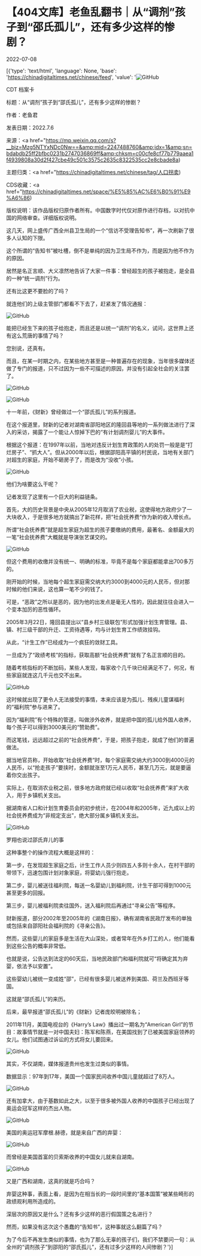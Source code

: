 # 【404文库】老鱼乱翻书｜从“调剂”孩子到“邵氏孤儿”，还有多少这样的惨剧？

2022-07-08

[{'type': 'text/html', 'language': None, 'base': 'https://chinadigitaltimes.net/chinese/feed', 'value': '![GitHub](https://chinadigitaltimes.net/chinese/files/2022/07/image-1657312040659.png)



CDT 档案卡

标题：从“调剂”孩子到“邵氏孤儿”，还有多少这样的惨剧？

作者：老鱼君

发表日期：2022.7.6

来源：<a href="https://mp.weixin.qq.com/s?__biz=Mzg5NTYxNDc0Nw==&amp;mid=2247488760&amp;idx=1&amp;sn=bdabdb25ff2bfbc0231b2747036869ff&amp;chksm=c00cfe8cf77b779aaea1f4939808a30d2f427cbe49c501c3575c2635c8322535cc2e8cbade8a)

主题归类：<a href="https://chinadigitaltimes.net/chinese/tag/人口拐卖)

CDS收藏：<a href="https://chinadigitaltimes.net/space/%E5%85%AC%E6%B0%91%E9%A6%86)

版权说明：该作品版权归原作者所有。中国数字时代仅对原作进行存档，以对抗中国的网络审查。详细版权说明。





这几天，网上盛传广西全州县卫生局的一个“信访不受理告知书”，再一次刷新了很多人认知的下限。

这个所谓的“告知书”被吐槽，倒不是单纯的因为卫生局不作为，而是因为他不作为的原因。

居然是名正言顺、大义凛然地告诉了大家一件事：曾经超生的孩子被抱走，是全县的一种“统一调剂”行为。

还有比这更不要脸的了吗？

就连他们的上级主管部门都看不下去了，赶紧发了情况通报：

![GitHub](https://chinadigitaltimes.net/chinese/files/2022/07/image-1657312073807.png)

能把已经生下来的孩子给抱走，而且还是以统一“调剂”的名义，试问，这世界上还有这么荒唐的事情了吗？

您别说，还真有。

而且，在某一时期之内，在某些地方甚至是一种普遍存在的现象，当年很多媒体还做了专门的报道，只不过因为一些不可描述的原因，并没有引起全社会的关注罢了。

![GitHub](https://chinadigitaltimes.net/chinese/files/2022/07/image-1657312103683.png)

![GitHub](https://chinadigitaltimes.net/chinese/files/2022/07/image-1657312109748.png)

十一年前，《财新》曾经做过一个“邵氏孤儿”的系列报道。

在这个报道里，财新的记者对湖南省邵阳地区的隆回县等地的一系列做法进行了深入的采访，揭露了一个能让人惊掉下巴的“有计划调剂婴儿”的大事件。

根据这个报道：在1997年以前，当地对违反计划生育政策的人的处罚一般是是“打烂房子”、“抓大人”。但从2000年以后，根据邵阳高平镇的村民说，当地有关部门对超生的家庭，开始不砸房子了，而是改为“没收”小孩。

![GitHub](https://chinadigitaltimes.net/chinese/files/2022/07/image-1657312123377.png)

他们为啥要这么干呢？

记者发现了这里有一个巨大的利益链条。

首先，大的历史背景是中央从2005年12月取消了农业税，这使得地方政府少了一大块收入，于是很多地方就搞出了新花样，把“社会抚养费”作为新的收入增长点。

所谓“社会抚养费”就是超生家庭为超生的孩子要缴纳的费用，最著名、金额最大的一笔“社会抚养费”大概就是导演张艺谋交的。

![GitHub](https://chinadigitaltimes.net/chinese/files/2022/07/image-1657312134895.png)

但这个费用的收缴并没有统一、明确的标准，毕竟不是每个家庭都能拿出700多万的。

刚开始的时候，当地每个超生家庭需交纳大约3000到4000元的人民币，但对那时候的他们来说，这也算一笔不少的钱了。

可是，“恶政”之所以是恶的，因为他的出发点是毫无人性的，因此就往往会进入一个变本加厉的恶性循环。

2005年3月22日，隆回县提出以“县乡村三级联包”形式加强计划生育管理。县、镇、村三级干部的升迁、工资待遇等，均与计划生育工作绩效挂钩。

从此，“计生工作”已经成为一个疯狂的敛财工具。

一旦成为了“政绩考核”的指标，获取高额“社会抚养费”就有了名正言顺的目的。

随着考核指标的不断加码，某些人发现，每家收个几千块已经满足不了，何况，有些家庭就连这几千元也交不出来。

![GitHub](https://chinadigitaltimes.net/chinese/files/2022/07/image-1657312148896.png)

这时候就出现了更令人无法接受的事情，本来应该是为孤儿、残疾儿童谋福利的“福利院”参与进来了。

因为“福利院”有个特殊的管道，叫做涉外收养，就是把中国的孤儿给外国人收养，每个孩子可以得到3000美元的“赞助费”。

而这笔钱，远远超过之前的“社会抚养费”，于是，把孩子抱走，就成了他们的普遍做法。

据当地官员称，开始收取“社会抚养费”时，每个家庭需交纳大约3000到4000元的人民币，以“抢走孩子”要挟时，金额就涨至1万元人民币，甚至几万元，就是要逼着你交出孩子。

实际上，在取消农业税之前，很多地方政府就已经以收取“社会抚养费”来扩大收入，用于乡镇机关支出。

据湖南省人口和计划生育委员会的初步统计，在2004年和2005年，近九成以上的社会抚养费成为“非规定支出”，绝大部分属乡镇机关支出。

![GitHub](https://chinadigitaltimes.net/chinese/files/2022/07/image-1657312163979.png)

罗翔也说过邵氏弃儿的事

这种事整个的操作流程大概是这样的：

第一步，在发现超生家庭之后，计生工作人员少则四五人多则十余人，在村干部的带领下，迅速包围计划对象家庭，将婴幼儿强行抱走。

第二步，婴儿被送往福利院，每送一名婴幼儿到福利院，计生干部可得到1000元甚至更多的回报。

第三步，婴儿被福利院卖往国外，送入福利院后再通过“寻亲公告”等程序。

财新报道，部分2002年至2005年的《湖南日报》，确有湖南省民政厅发布的单独或包括来自邵阳社会福利院的《寻亲公告》。

然而，这些婴儿的家庭多是生活在大山深处，或者常年在外乡打工的人，他们能看到这些公告的概率非常低。

也就是说，公告达到法定的60天后，当地民政部门和福利院就可“将确定其为弃婴，依法予以安置”。

这些婴幼儿被统一变成姓“邵”，已经有很多婴儿被送养到美国、荷兰及西班牙等国。

这就是“邵氏孤儿”的来历。

后来，最早报道“邵氏孤儿”的《财新》记者庞皎明被除名；

2011年11月，美国电视台的《Harry’s Law》播出过一期名为“American Girl”的节目：故事情节就是一对中国夫妇：陈军和陈燕，在美国找到了已被美国家庭领养的女儿。他们试图通过诉讼的方式将女儿要回来。

![GitHub](https://chinadigitaltimes.net/chinese/files/2022/07/image-1657312202319.png)

其实，不仅湖南，媒体报道贵州也发生过类似的事情。

数据显示：97年到17年，美国一个国家民间收养中国儿童就超过了8万人。

![GitHub](https://chinadigitaltimes.net/chinese/files/2022/07/image-1657312215824.png)

还有加拿大，由于基数如此之大，以至于很多被外国人收养的中国孩子已经出现了奥运会冠军这样的杰出人物。

![GitHub](https://chinadigitaltimes.net/chinese/files/2022/07/image-1657312228207.png)

美国的奥运冠军摩根.赫德，就是来自广西的弃婴：

![GitHub](https://chinadigitaltimes.net/chinese/files/2022/07/image-1657312264675.png)

而曾经是美国首富的贝索斯收养的中国女儿就来自湖南。

![GitHub](https://chinadigitaltimes.net/chinese/files/2022/07/image-1657312275517.png)

又是广西和湖南，这真的就是巧合吗？

弃婴这种事，表面上看，是因为在相当长的一段时间里的“基本国策”被某些畸形的政绩观利用所造成的。

深层次的原因又是什么？还有多少这样的恶行假国策之名进行？

然而，如果没有这次这个愚蠢的“告知书”，这种事就这么翻篇了吗？

为了今后不再发生类似的事情，也为了那么无辜的孩子们，我们不禁要问一句：从全州的“调剂孩子”到邵阳的“邵氏孤儿”，还有过多少这样的人间惨剧？'}]